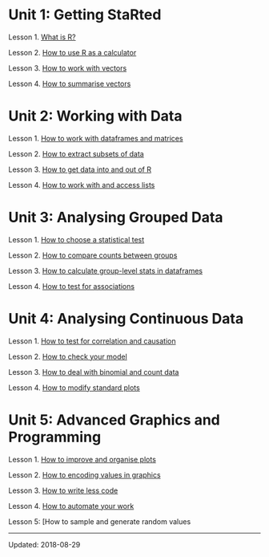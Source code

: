 

# Unit 1: Getting StaRted

Lesson 1. [What is R?]()

Lesson 2. [How to use R as a calculator]()

Lesson 3. [How to work with vectors]()

Lesson 4. [How to summarise vectors]()



# Unit 2: Working with Data

Lesson 1. [How to work with dataframes and matrices]()

Lesson 2. [How to extract subsets of data]()

Lesson 3. [How to get data into and out of R]()

Lesson 4. [How to work with and access lists]()



# Unit 3: Analysing Grouped Data

Lesson 1. [How to choose a statistical test]()

Lesson 2. [How to compare counts between groups]()

Lesson 3. [How to calculate group-level stats in dataframes]()

Lesson 4. [How to test for associations]()



# Unit 4: Analysing Continuous Data

Lesson 1. [How to test for correlation and causation]()

Lesson 2. [How to check your model]()

Lesson 3. [How to deal with binomial and count data]()

Lesson 4. [How to modify standard plots]()



# Unit 5: Advanced Graphics and Programming

Lesson 1. [How to improve and organise plots]()

Lesson 2. [How to encoding values in graphics]()

Lesson 3. [How to write less code]()

Lesson 4. [How to automate your work]()

Lesson 5: [How to sample and generate random values

 - - -

Updated: 2018-08-29

